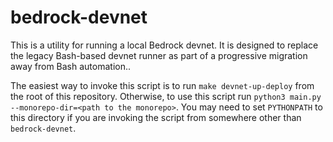 # bedrock-devnet

This is a utility for running a local Bedrock devnet. It is designed to replace the legacy Bash-based devnet runner as part of a progressive migration away from Bash automation..

The easiest way to invoke this script is to run `make devnet-up-deploy` from the root of this repository. Otherwise, to use this script run `python3 main.py --monorepo-dir=<path to the monorepo>`. You may need to set `PYTHONPATH` to this directory if you are invoking the script from somewhere other than `bedrock-devnet`.
